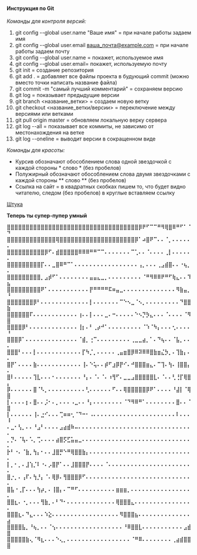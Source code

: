 #### **Инструкция по Git**

*Команды для контроля версий:*

1. git config --global user.name "Ваше имя" = при начале работы задаем имя
2. git config --global user.email ваша_почта@example.com = при начале работы задаем почту
3. git config --global user.name = покажет, используемое имя
4. git config --global user.email= покажет, используемую почту
5. git init = создание репозитория
6. git add . = добавляет все файлы проекта в будующий commit (можно вместо точки написать название файла)
7. git commit -m "самый лучший комментарий" = сохраняем версию
8. git log = показывает предыдущие версии
9. git branch <название_ветки> = создаем новую ветку
10. git checkout <название_ветки/версии> = переключение между версиями или ветками
11. git pull origin master = обновляем локальную верку сервера
12. git log --all = показывает все коммиты, не зависимо от местонахождения на ветке
13. git log --oneline = выводит версии в сокращенном виде

*Команды для красоты:*

* Курсив обозначают обособлением слова одной звездочкой с каждой стороны * слово * (без пробелов)
* Полужирный обозначают обособлением слова двумя звездочками с каждой стороны ** слово ** (без пробелов)
* Ссылка на сайт = в квадратных скобках пишем то, что будет видно читателю, следом (без пробелов) в круглые вставляем ссылку

[Штука](https://disk.yandex.ru/i/sSG1g-ffs7EHJA)

**Теперь ты супер-пупер умный**

**⣿⣿⣿⣿⣿⣿⣿⣿⣿⣿⣿⣿⣿⣿⣿⣿⣿⣿⣿⣿⣿⣿⣿⣿⣿⣿⣿⣿⣿⣿⣿⣿⣿⣿⣿⡿⠟⠋⠉⠉⠛⠻⢿⣿⠿⠛⠋⠁⠈⠙
⣿⣿⣿⣿⣿⣿⣿⣿⣿⣿⣿⣿⣿⢿⣿⣿⣿⣿⣿⣿⣿⣿⣿⣿⣿⣿⣿⣿⣿⣿⣿⣿⣿⣿⡿⠁⠴⣿⠟⠉⠄⠄⠈⡀⠄⠄⠄⠄⠄⠄
⣿⣿⣿⣿⣿⣿⣿⣿⣿⣿⡿⠋⠄⣾⣿⣿⣿⣿⣿⠿⠿⠿⠛⠛⠉⠉⠄⠄⠄⠄⠄⠄⠄⠉⢁⠄⠄⠈⠄⠄⠄⠄⢀⡇⠄⠄⠄⠄⠄⠄
⣿⣿⣿⣿⣿⣿⣿⣿⣿⡏⠄⠄⣀⣿⠿⠛⠉⠁⠄⠄⠄⠄⠄⠄⠄⠄⠄⠄⠄⠄⠄⠄⠄⠄⠄⢠⡀⠄⠄⠄⢀⣠⣾⣿⠄⠄⠐⢦⡀⠄
⣿⣿⣿⣿⣿⣿⣿⣿⣿⡀⣠⡾⠋⠁⠄⠄⠄⠄⠄⠄⠄⠄⣤⣤⣄⣀⡀⠄⠄⠄⠄⠄⠄⠄⠄⠄⠈⠛⠻⠿⠿⠟⠛⠋⢷⣄⠄⠄⠹⣦
⣿⣿⣿⣿⣿⣿⣿⣿⣿⠟⠁⠄⠄⠄⠄⠄⠄⠄⠄⠄⠄⠄⡟⠛⠛⠛⠛⠯⠶⣤⣀⠄⠄⠄⠄⠄⠄⠄⠄⠄⠄⠄⠄⠄⠄⠻⣷⣤⡀⠘
⣿⣿⣿⣿⣿⣿⣿⡿⠃⠄⠄⠄⠄⠄⠄⠄⠄⠄⠄⠄⠄⠄⡇⠄⠄⠄⠄⠄⠄⠄⠉⠑⠢⣀⠈⠢⡀⠄⠄⠄⠄⠄⠄⠄⠄⠄⠙⣿⣿⣷
⣿⣿⣿⣿⣿⣿⠏⠄⠄⠄⠄⠄⠄⠄⠄⠄⠄⠄⠄⢰⠄⠄⡇⠄⠄⠄⣀⠄⠒⠄⠄⠄⠄⠄⠑⠢⡙⡳⣄⠄⠄⠄⠈⠄⠄⠄⠄⠈⠻⣿
⣿⣿⣿⣿⡿⠃⠄⠄⠄⠄⠄⠄⠄⠄⠄⠄⠄⠄⠄⢸⡆⠄⠃⢀⡴⠚⠁⠄⠄⠄⠄⠄⠄⠄⠄⠄⠈⠱⠈⠳⡄⠄⠄⠄⢂⠄⠄⠄⠄⠘
⣿⣿⣿⡿⠁⠄⠄⠄⠄⠄⠄⠄⠄⠄⠄⠄⠄⠄⠄⠈⣾⡀⢐⠉⠄⠄⠄⠄⠄⠄⠄⠄⠄⢀⣀⣀⣴⡀⠁⠄⠙⢦⠄⠄⠈⣧⡀⠄⠄⠄
⣿⣿⣿⠃⠄⠄⠄⡇⠄⠄⠄⠄⠄⠄⠄⠄⠄⠄⠄⠄⡏⠳⡈⡀⠄⠄⠄⠄⠄⢀⣤⣶⣿⡿⠿⠽⠿⠿⣿⣷⣶⣌⡳⡀⠄⢹⣷⡄⠄⠄
⣿⡟⠁⠄⠄⠄⠄⣷⠄⠄⠄⠄⠄⠄⠄⠄⠄⠄⠄⠄⢸⠄⠑⢥⠄⠄⡾⠋⣰⡿⡟⠊⠄⠚⣿⣿⣿⣶⣄⠄⠉⢹⠄⢳⠄⢸⣿⣿⡄⠄
⣿⠇⠄⠄⠄⠄⠄⢹⣇⠄⠄⠄⠂⠄⠄⠄⠄⠄⠄⠄⠘⡄⠄⠈⠄⠈⠄⠰⢻⠋⠄⣀⣀⣠⣿⣿⣿⣿⣿⣇⠄⠈⠄⠄⢃⢘⡏⢿⣿⡄
⡿⠄⠄⠄⠄⠄⠄⣿⠈⠣⡀⠄⠄⠄⠄⠄⠄⠄⠄⠄⠄⢃⠄⠄⠄⠄⠄⠄⠋⠄⠄⢿⣿⣿⣿⣿⣿⡿⠟⠁⠄⠄⠄⠄⠘⣼⡇⠈⢿⣿
⡇⠄⠄⠄⠄⡆⠄⣿⠄⠄⡨⠂⠄⡀⠄⠄⠄⠠⣀⠄⠄⠘⡄⠄⠄⠄⠄⠄⠄⠄⠄⠈⠙⠻⠿⠛⠁⠄⠄⠄⠄⠄⠄⠄⠄⣿⠄⠄⠈⣿
⡇⠄⠄⠄⠄⠄⠄⢸⠄⣐⠊⠄⠄⠄⢉⠶⠶⢂⠈⠙⠒⠂⠠⠄⠄⠄⠄⠄⠄⠄⠄⠄⠄⠄⠄⠄⠄⠄⠄⠄⠄⠄⠄⠄⠄⠇⠄⠄⠄⠸
⠄⣀⠂⢣⡀⠄⠄⠘⣠⠃⠄⠄⠄⠄⣠⣴⣾⠷⠤⠄⠄⠄⠄⠄⠄⠄⠄⠄⠄⠄⠄⠄⠄⠄⠄⠄⠄⠄⠄⠄⠄⠄⠄⠄⠄⠄⠄⠄⠄⠄
⡀⡙⠄⠈⢧⠄⠡⡀⢉⠄⠄⠄⠄⣴⣿⡫⣋⣥⣤⣀⠄⠄⠄⠄⠄⠄⠄⠄⠄⠄⠄⠄⠄⠄⠄⠄⠄⠄⠄⠄⠄⠄⠄⠄⠄⠄⠄⠄⠄⠄
⡗⠃⠐⠄⠈⣷⡀⢳⡄⠂⠄⠄⣸⣿⡛⠑⠛⢿⣿⣿⣷⡄⠄⠄⠄⠄⠄⠄⠄⠄⠄⠄⠄⠄⠄⠄⠄⠄⠄⠄⠄⠄⠄⠄⠄⠄⠄⠄⠄⠄
⡇⡀⠂⡀⠄⣸⢱⡈⠇⠐⠄⡠⣿⡟⠁⠄⠄⣸⣿⣿⣿⡟⠄⠄⠄⠄⠈⠄⠄⠄⠄⠄⠄⠄⠄⠄⠄⠄⠄⠄⠄⠄⠄⠄⠄⠄⠄⠄⠄⠄
⣿⡐⡀⠄⢠⠏⠄⢳⡘⡄⠈⠄⢿⡿⠄⢻⣿⣿⣿⡿⠋⠄⠄⠄⠄⠄⠄⠄⠄⠄⠄⠄⠄⠄⠄⠄⠄⠄⠄⠄⠄⠄⠄⠄⠄⠄⠄⠄⠄⠄
⣿⣧⠐⢀⡏⠄⠄⠄⢳⡴⡀⠄⢸⣿⡄⠄⠉⠛⠋⠄⠄⠄⠄⠄⠄⠄⠄⠄⠄⣶⣶⣶⡀⠄⠄⠄⠄⠄⠄⠄⠄⠄⠄⠄⠄⠄⠄⠄⠄⠄
⣿⣿⣆⠄⠐⡀⠄⠄⠄⢻⣷⡀⠄⠃⠙⠂⠄⠄⠄⠄⠄⠄⠄⠄⠄⠄⠄⠄⠄⢿⣿⣿⣿⣄⠄⠄⠄⠄⠄⠄⠄⠄⠄⠄⠄⠄⠄⠄⠄⠄
⣿⣿⣿⣆⠄⠙⣄⠄⠄⠄⠱⣕⠄⠄⠄⠄⠄⠄⠄⠄⠄⠄⠄⠄⠄⠄⠄⠄⠄⠄⠻⣿⣿⣿⣦⠄⠄⠄⠄⠄⠄⠄⠄⠄⠄⠄⠄⠄⠄⣴
⣿⣿⣿⣿⣧⡀⠘⢦⡀⠄⠄⠈⢢⠄⠄⠄⠄⠄⠄⠄⠄⠄⠄⠄⠄⠄⠄⠄⠄⠄⠄⠘⠿⣿⣿⣇⠄⠄⠄⠄⠄⠄⠄⠄⠄⠄⠄⣠⣾⣿
⣿⣿⣿⣿⣿⣷⢄⠈⠻⣆⠄⠄⠄⠑⢄⡀⠄⠄⠄⠄⠄⠄⠄⠄⠄⠄⠄⠄⠄⠄⠄⠄⠄⠈⠛⠿⠄⠄⠄⠄⠄⠄⠄⠄⢀⣴⣾⣿⣿⣿**